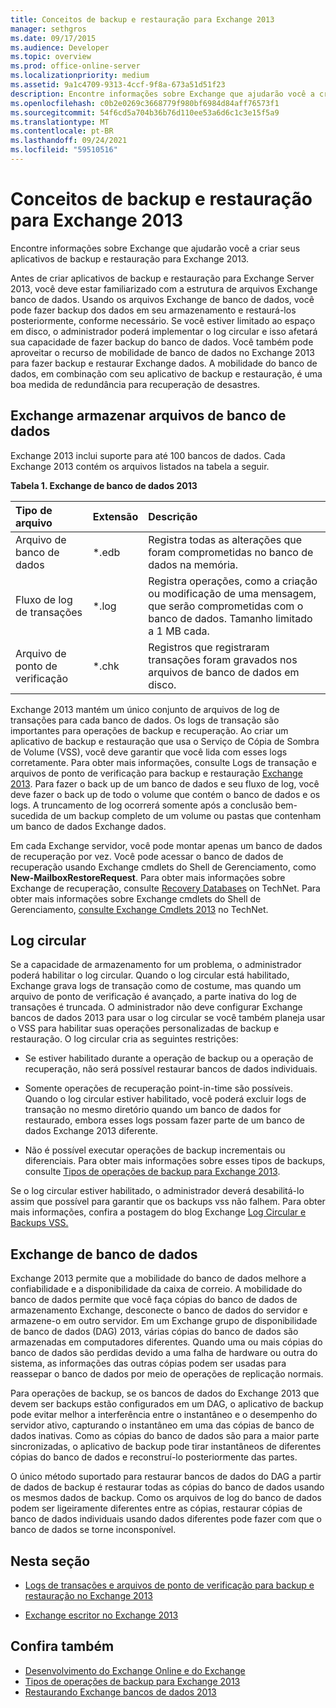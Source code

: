 ```yaml
---
title: Conceitos de backup e restauração para Exchange 2013
manager: sethgros
ms.date: 09/17/2015
ms.audience: Developer
ms.topic: overview
ms.prod: office-online-server
ms.localizationpriority: medium
ms.assetid: 9a1c4709-9313-4ccf-9f8a-673a51d51f23
description: Encontre informações sobre Exchange que ajudarão você a criar seus aplicativos de backup e restauração para Exchange 2013.
ms.openlocfilehash: c0b2e0269c3668779f980bf6984d84aff76573f1
ms.sourcegitcommit: 54f6cd5a704b36b76d110ee53a6d6c1c3e15f5a9
ms.translationtype: MT
ms.contentlocale: pt-BR
ms.lasthandoff: 09/24/2021
ms.locfileid: "59510516"
---
```

# <a name="backup-and-restore-concepts-for-exchange-2013"></a>Conceitos de backup e restauração para Exchange 2013

Encontre informações sobre Exchange que ajudarão você a criar seus aplicativos de backup e restauração para Exchange 2013.
  
Antes de criar aplicativos de backup e restauração para Exchange Server 2013, você deve estar familiarizado com a estrutura de arquivos Exchange banco de dados. Usando os arquivos Exchange de banco de dados, você pode fazer backup dos dados em seu armazenamento e restaurá-los posteriormente, conforme necessário. Se você estiver limitado ao espaço em disco, o administrador poderá implementar o log circular e isso afetará sua capacidade de fazer backup do banco de dados. Você também pode aproveitar o recurso de mobilidade de banco de dados no Exchange 2013 para fazer backup e restaurar Exchange dados. A mobilidade do banco de dados, em combinação com seu aplicativo de backup e restauração, é uma boa medida de redundância para recuperação de desastres.

<a name="bk_exchangedatabases"> </a>

## <a name="exchange-store-database-files"></a>Exchange armazenar arquivos de banco de dados

Exchange 2013 inclui suporte para até 100 bancos de dados. Cada Exchange 2013 contém os arquivos listados na tabela a seguir. 
  
**Tabela 1. Exchange de banco de dados 2013**

|Tipo de arquivo|Extensão|Descrição|
|:-----|:-----|:-----|
|Arquivo de banco de dados  <br/> |\*.edb  <br/> |Registra todas as alterações que foram comprometidas no banco de dados na memória.  <br/> |
|Fluxo de log de transações  <br/> |\*.log  <br/> |Registra operações, como a criação ou modificação de uma mensagem, que serão comprometidas com o banco de dados. Tamanho limitado a 1 MB cada.  <br/> |
|Arquivo de ponto de verificação  <br/> |\*.chk  <br/> |Registros que registraram transações foram gravados nos arquivos de banco de dados em disco.  <br/> |
   
Exchange 2013 mantém um único conjunto de arquivos de log de transações para cada banco de dados. Os logs de transação são importantes para operações de backup e recuperação. Ao criar um aplicativo de backup e restauração que usa o Serviço de Cópia de Sombra de Volume (VSS), você deve garantir que você lida com esses logs corretamente. Para obter mais informações, consulte Logs de transação e arquivos de ponto de verificação para backup e restauração [Exchange 2013](transaction-logs-and-checkpoint-files-for-backup-and-restore-in-exchange.md). Para fazer o back up de um banco de dados e seu fluxo de log, você deve fazer o back up de todo o volume que contém o banco de dados e os logs. A truncamento de log ocorrerá somente após a conclusão bem-sucedida de um backup completo de um volume ou pastas que contenham um banco de dados Exchange dados.
  
Em cada Exchange servidor, você pode montar apenas um banco de dados de recuperação por vez. Você pode acessar o banco de dados de recuperação usando Exchange cmdlets do Shell de Gerenciamento, como **New-MailboxRestoreRequest**. Para obter mais informações sobre Exchange de recuperação, consulte [Recovery Databases](https://technet.microsoft.com/library/dd876954%28v=exchg.150%29.aspx) on TechNet. Para obter mais informações sobre Exchange cmdlets do Shell de Gerenciamento, [consulte Exchange Cmdlets 2013](https://technet.microsoft.com/library/bb124413.aspx) no TechNet. 
  
## <a name="circular-logging"></a>Log circular
<a name="bk_circularlogging"> </a>

Se a capacidade de armazenamento for um problema, o administrador poderá habilitar o log circular. Quando o log circular está habilitado, Exchange grava logs de transação como de costume, mas quando um arquivo de ponto de verificação é avançado, a parte inativa do log de transações é truncada. O administrador não deve configurar Exchange bancos de dados 2013 para usar o log circular se você também planeja usar o VSS para habilitar suas operações personalizadas de backup e restauração. O log circular cria as seguintes restrições: 
  
- Se estiver habilitado durante a operação de backup ou a operação de recuperação, não será possível restaurar bancos de dados individuais.
    
- Somente operações de recuperação point-in-time são possíveis. Quando o log circular estiver habilitado, você poderá excluir logs de transação no mesmo diretório quando um banco de dados for restaurado, embora esses logs possam fazer parte de um banco de dados Exchange 2013 diferente. 
    
- Não é possível executar operações de backup incrementais ou diferenciais. Para obter mais informações sobre esses tipos de backups, consulte [Tipos de operações de backup para Exchange 2013](types-of-backup-operations-for-exchange-2013.md).
    
Se o log circular estiver habilitado, o administrador deverá desabilitá-lo assim que possível para garantir que os backups vss não falhem. Para obter mais informações, confira a postagem do blog Exchange [Log Circular e Backups VSS.](https://blogs.technet.com/b/exchange/archive/2010/08/18/3410672.aspx) 
  
## <a name="exchange-database-mobility"></a>Exchange de banco de dados
<a name="bk_exchangedatabasemobility"> </a>

Exchange 2013 permite que a mobilidade do banco de dados melhore a confiabilidade e a disponibilidade da caixa de correio. A mobilidade do banco de dados permite que você faça cópias do banco de dados de armazenamento Exchange, desconecte o banco de dados do servidor e armazene-o em outro servidor. Em um Exchange grupo de disponibilidade de banco de dados (DAG) 2013, várias cópias do banco de dados são armazenadas em computadores diferentes. Quando uma ou mais cópias do banco de dados são perdidas devido a uma falha de hardware ou outra do sistema, as informações das outras cópias podem ser usadas para reassepar o banco de dados por meio de operações de replicação normais.
  
Para operações de backup, se os bancos de dados do Exchange 2013 que devem ser backups estão configurados em um DAG, o aplicativo de backup pode evitar melhor a interferência entre o instantâneo e o desempenho do servidor ativo, capturando o instantâneo em uma das cópias de banco de dados inativas. Como as cópias do banco de dados são para a maior parte sincronizadas, o aplicativo de backup pode tirar instantâneos de diferentes cópias do banco de dados e reconstruí-lo posteriormente das partes.
  
O único método suportado para restaurar bancos de dados do DAG a partir de dados de backup é restaurar todas as cópias do banco de dados usando os mesmos dados de backup. Como os arquivos de log do banco de dados podem ser ligeiramente diferentes entre as cópias, restaurar cópias de banco de dados individuais usando dados diferentes pode fazer com que o banco de dados se torne inconsponível.
  
## <a name="in-this-section"></a>Nesta seção
<a name="bk_inthissection"> </a>

- [Logs de transações e arquivos de ponto de verificação para backup e restauração no Exchange 2013](transaction-logs-and-checkpoint-files-for-backup-and-restore-in-exchange.md)
    
- [Exchange escritor no Exchange 2013](exchange-writer-in-exchange-2013.md)
    
## <a name="see-also"></a>Confira também

- [Desenvolvimento do Exchange Online e do Exchange](../exchange-server-development.md) 
- [Tipos de operações de backup para Exchange 2013](types-of-backup-operations-for-exchange-2013.md)
- [Restaurando Exchange bancos de dados 2013](restoring-exchange-2013-databases.md)
    

